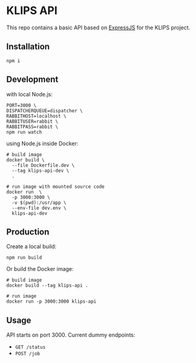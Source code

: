 # KLIPS API

This repo contains a basic API based on [ExpressJS](http://expressjs.com/) for the KLIPS project.

## Installation

`npm i`

## Development

with local Node.js:

```shell
PORT=3000 \
DISPATCHERQUEUE=dispatcher \
RABBITHOST=localhost \
RABBITUSER=rabbit \
RABBITPASS=rabbit \
npm run watch
```

using Node.js inside Docker:
```shell
# build image
docker build \
  --file Dockerfile.dev \
  --tag klips-api-dev \
  .

# run image with mounted source code
docker run  \
  -p 3000:3000 \
  -v $(pwd):/usr/app \
  --env-file dev.env \
  klips-api-dev
```

## Production

Create a local build:

`npm run build`

Or build the Docker image:

```shell
# build image
docker build --tag klips-api .

# run image
docker run -p 3000:3000 klips-api
```

## Usage

API starts on port 3000. Current dummy endpoints:
- `GET /status`
- `POST /job`
